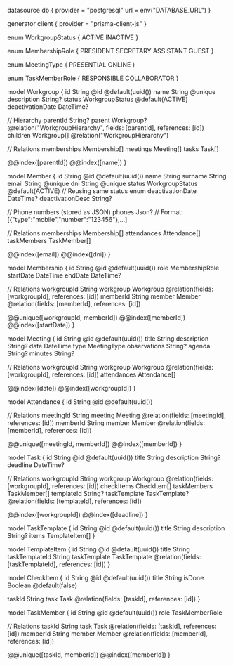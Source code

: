 datasource db {
  provider = "postgresql"
  url      = env("DATABASE_URL")
}

generator client {
  provider = "prisma-client-js"
}

enum WorkgroupStatus {
  ACTIVE
  INACTIVE
}

enum MembershipRole {
  PRESIDENT
  SECRETARY
  ASSISTANT
  GUEST
}

enum MeetingType {
  PRESENTIAL
  ONLINE
}

enum TaskMemberRole {
  RESPONSIBLE
  COLLABORATOR
}

model Workgroup {
  id               String          @id @default(uuid())
  name             String          @unique
  description      String?
  status           WorkgroupStatus @default(ACTIVE)
  deactivationDate DateTime?
  
  // Hierarchy
  parentId   String?
  parent     Workgroup? @relation("WorkgroupHierarchy", fields: [parentId], references: [id])
  children   Workgroup[] @relation("WorkgroupHierarchy")

  // Relations
  memberships Membership[]
  meetings    Meeting[]
  tasks       Task[]

  @@index([parentId])
  @@index([name])
}

model Member {
  id               String     @id @default(uuid())
  name             String
  surname          String
  email            String     @unique
  dni              String     @unique
  status           WorkgroupStatus @default(ACTIVE) // Reusing same status enum
  deactivationDate DateTime?
  deactivationDesc String?

  // Phone numbers (stored as JSON)
  phones Json? // Format: [{"type":"mobile","number":"123456"},...]

  // Relations
  memberships Membership[]
  attendances Attendance[]
  taskMembers TaskMember[]

  @@index([email])
  @@index([dni])
}

model Membership {
  id         String         @id @default(uuid())
  role       MembershipRole
  startDate  DateTime
  endDate    DateTime?
  
  // Relations
  workgroupId String
  workgroup   Workgroup @relation(fields: [workgroupId], references: [id])
  memberId    String
  member      Member    @relation(fields: [memberId], references: [id])

  @@unique([workgroupId, memberId])
  @@index([memberId])
  @@index([startDate])
}

model Meeting {
  id          String      @id @default(uuid())
  title       String
  description String?
  date        DateTime
  type        MeetingType
  observations String?
  agenda      String?
  minutes     String?
  
  // Relations
  workgroupId String
  workgroup   Workgroup @relation(fields: [workgroupId], references: [id])
  attendances Attendance[]

  @@index([date])
  @@index([workgroupId])
}

model Attendance {
  id        String   @id @default(uuid())
  
  // Relations
  meetingId String
  meeting   Meeting @relation(fields: [meetingId], references: [id])
  memberId  String
  member    Member  @relation(fields: [memberId], references: [id])

  @@unique([meetingId, memberId])
  @@index([memberId])
}

model Task {
  id          String      @id @default(uuid())
  title       String
  description String?
  deadline    DateTime?
  
  // Relations
  workgroupId     String
  workgroup       Workgroup @relation(fields: [workgroupId], references: [id])
  checkItems      CheckItem[]
  taskMembers     TaskMember[]
  templateId      String?
  taskTemplate    TaskTemplate? @relation(fields: [templateId], references: [id])

  @@index([workgroupId])
  @@index([deadline])
}

model TaskTemplate {
  id          String      @id @default(uuid())
  title       String
  description String?
  items       TemplateItem[]
}

model TemplateItem {
  id             String      @id @default(uuid())
  title          String
  taskTemplateId String
  taskTemplate   TaskTemplate @relation(fields: [taskTemplateId], references: [id])
}

model CheckItem {
  id      String   @id @default(uuid())
  title   String
  isDone  Boolean  @default(false)
  
  taskId  String
  task    Task     @relation(fields: [taskId], references: [id])
}

model TaskMember {
  id      String        @id @default(uuid())
  role    TaskMemberRole
  
  // Relations
  taskId   String
  task     Task   @relation(fields: [taskId], references: [id])
  memberId String
  member   Member @relation(fields: [memberId], references: [id])

  @@unique([taskId, memberId])
  @@index([memberId])
}
